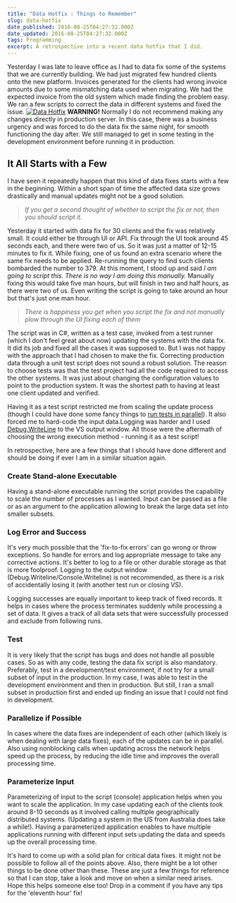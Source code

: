 ```yaml
---
title: "Data Hotfix : Things to Remember"
slug: data-hotfix
date_published: 2016-08-25T04:27:32.000Z
date_updated: 2016-08-25T04:27:32.000Z
tags: Programming
excerpt: A retrospective into a recent data hotfix that I did.
---
```


Yesterday I was late to leave office as I had to data fix some of the systems that we are currently building. We had just migrated few hundred clients onto the new platform. Invoices generated for the clients had wrong invoice amounts due to some mismatching data used when migrating. We had the expected invoice from the old system which made finding the problem easy. We ran a few scripts to correct the data in different systems and fixed the issue.
[![Data Hotfix](__GHOST_URL__/content/images/data_hotfix.jpg)](http://static1.squarespace.com/static/54652521e4b0045935420a6c/t/548dee03e4b0f1b25cb560d5/1418587652009/Data.jpg?format=1500w)
**WARNING!** Normally I do not recommend making any changes directly in production server. In this case, there was a business urgency and was forced to do the data fix the same night, for smooth functioning the day after. We still managed to get in some testing in the development environment before running it in production.

## It All Starts with a Few

I have seen it repeatedly happen that this kind of data fixes starts with a few in the beginning. Within a short span of time the affected data size grows drastically and manual updates might not be a good solution.

> *If you get a second thought of whether to script the fix or not, then you should script it.*

Yesterday it started with data fix for 30 clients and the fix was relatively small. It could either be through UI or API. Fix through the UI took around 45 seconds each, and there were two of us. So it was just a matter of 12-15 minutes to fix it. While fixing, one of us found an extra scenario where the same fix needs to be applied. Re-running the query to find such clients bombarded the number to 379. At this moment, I stood up and said *I am going to script this. There is no way I am doing this manually.* Manually fixing this would take five man hours, but will finish in two and half hours, as there were two of us. Even writing the script is going to take around an hour but that's just one man hour.

> *There is happiness you get when you script the fix and not manually plow through the UI fixing each of them*

The script was in C#, written as a test case, invoked from a test runner (which I don't feel great about now) updating the systems with the data fix. It did its job and fixed all the cases it was supposed to. But I was not happy with the approach that I had chosen to make the fix. Correcting production data through a unit test script does not sound a robust solution. The reason to choose tests was that the test project had all the code required to access the other systems. It was just about changing the configuration values to point to the production system. It was the shortest path to having at least one client updated and verified.

Having it as a test script restricted me from scaling the update process (though I could have done some fancy things to [run tests in parallel](https://xunit.github.io/docs/running-tests-in-parallel.html)). It also forced me to hard-code the input data.Logging was harder and I used [Debug.WriteLine](https://msdn.microsoft.com/en-us/library/system.diagnostics.debug.writeline(v=vs.110).aspx) to the VS output window. All those were the aftermath of choosing the wrong execution method - running it as a test script!

In retrospective, here are a few things that I should have done different and should be doing if ever I am in a similar situation again.

### **Create Stand-alone Executable**

Having a stand-alone executable running the script provides the capability to scale the number of processes as I wanted. Input can be passed as a file or as an argument to the application allowing to break the large data set into smaller subsets.

### **Log Error and Success**

It's very much possible that the 'fix-to-fix errors' can go wrong or throw exceptions. So handle for errors and log appropriate message to take any corrective actions. It's better to log to a file or other durable storage as that is more foolproof. Logging to the output window (Debug.Writeline/Console.Writeline) is not recommended, as there is a risk of accidentally losing it (with another test run or closing VS).

Logging successes are equally important to keep track of fixed records. It helps in cases where the process terminates suddenly while processing a set of data. It gives a track of all data sets that were successfully processed and exclude from following runs.

### **Test**

It is very likely that the script has bugs and does not handle all possible cases. So as with any code, testing the data fix script is also mandatory. Preferably, test in a development/test environment, if not try for a small subset of input in the production. In my case, I was able to test in the development environment and then in production. But still, I ran a small subset in production first and ended up finding an issue that I could not find in development.

### **Parallelize if Possible**

In cases where the data fixes are independent of each other (which likely is when dealing with large data fixes), each of the updates can be in parallel. Also using nonblocking calls when updating across the network helps speed up the process, by reducing the idle time and improves the overall processing time.

### **Parameterize Input**

Parameterizing of input to the script (console) application helps when you want to scale the application. In my case updating each of the clients took around 8-10 seconds as it involved calling multiple geographically distributed systems. (Updating a system in the US from Australia does take a while!). Having a parameterized application enables to have multiple applications running with different input sets updating the data and speeds up the overall processing time.

It's hard to come up with a solid plan for critical data fixes. It might not be possible to follow all of the points above. Also, there might be a lot other things to be done other than these. These are just a few things for reference so that I can stop, take a look and move on when a similar need arises. Hope this helps someone else too! Drop in a comment if you have any tips for the 'eleventh hour' fix!
